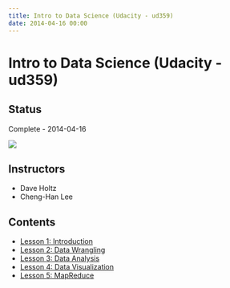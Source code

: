 ```yaml
---
title: Intro to Data Science (Udacity - ud359)
date: 2014-04-16 00:00
---
```


# Intro to Data Science (Udacity - ud359)

## Status

Complete - 2014-04-16

<img src="./images/cert-of-completion.png"></img>

## Instructors

* Dave Holtz
* Cheng-Han Lee

## Contents

* [Lesson 1: Introduction](lesson-1-introduction.md)
* [Lesson 2: Data Wrangling](lesson-2-data-wrangling.md)
* [Lesson 3: Data Analysis](lesson-3-data-analysis.md)
* [Lesson 4: Data Visualization](lesson-4-data-visualization.md)
* [Lesson 5: MapReduce](lesson-5-mapreduce.md)
